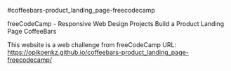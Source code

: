#coffeebars-product_landing_page-freecodecamp

freeCodeCamp - Responsive Web Design Projects Build a Product Landing Page CoffeeBars

This website is a web challenge from freeCodeCamp URL: https://opikoenkz.github.io/coffeebars-product_landing_page-freecodecamp/
